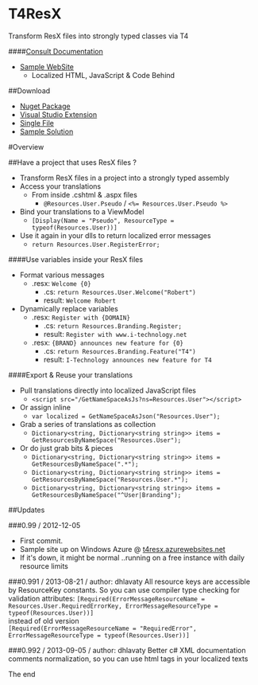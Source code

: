 T4ResX
======
Transform ResX files into strongly typed classes via T4

####[Consult Documentation](https://github.com/itechnology/T4ResX/wiki)
* [Sample WebSite](http://t4resx.azurewebsites.net)
  * Localized HTML, JavaScript & Code Behind

##Download
 * [Nuget Package](https://nuget.org/packages/T4ResX)
 * [Visual Studio Extension](http://visualstudiogallery.msdn.microsoft.com/8b008710-a354-4503-b70d-784493114d5d)
 * [Single File](https://raw.github.com/itechnology/T4ResX/master/T4ResX.tt)
 * [Sample Solution](https://github.com/itechnology/T4ResX/archive/master.zip) 


#Overview

##Have a project that uses ResX files ?

- Transform ResX files in a project into a strongly typed assembly
- Access your translations
   - From inside .cshtml & .aspx files
     - ``@Resources.User.Pseudo`` / ``<%= Resources.User.Pseudo %>``
- Bind your translations to a ViewModel
  - ``[Display(Name = "Pseudo", ResourceType = typeof(Resources.User))]``
- Use it again in your dlls to return localized error messages
  - ``return Resources.User.RegisterError;``

####Use variables inside your ResX files
- Format various messages
  - .resx: ``Welcome {0}``
     - .cs: ``return Resources.User.Welcome("Robert")``
     - result: ``Welcome Robert``
- Dynamically replace variables
  - .resx: ``Register with {DOMAIN}``
     - .cs: ``return Resources.Branding.Register;`` 
     - result: ``Register with www.i-technology.net`` 
  - .resx: ``{BRAND} announces new feature for {0}``
     - .cs: ``return Resources.Branding.Feature("T4")``
     - result: ``I-Technology announces new feature for T4``

####Export & Reuse your translations
- Pull translations directly into localized JavaScript files
  - ``<script src="/GetNameSpaceAsJs?ns=Resources.User"></script>``
- Or assign inline
  - ``var localized = GetNameSpaceAsJson("Resources.User");``
- Grab a series of translations as collection
  - ``Dictionary<string, Dictionary<string string>> items = GetResourcesByNameSpace("Resources.User");``
- Or do just grab bits & pieces
  - ``Dictionary<string, Dictionary<string string>> items = GetResourcesByNameSpace(".*");``
  - ``Dictionary<string, Dictionary<string string>> items = GetResourcesByNameSpace("Resources.User.*");``
  - ``Dictionary<string, Dictionary<string string>> items = GetResourcesByNameSpace("^User|Branding");``

##Updates

###0.99 / 2012-12-05
* First commit.
* Sample site up on Windows Azure @ [t4resx.azurewebsites.net](http://t4resx.azurewebsites.net/)
* If it's down, it might be normal ..running on a free instance with daily resource limits

###0.991 / 2013-08-21 / author: dhlavaty
All resource keys are accessible by ResourceKey constants. So you can use compiler type checking for validation attributes:
``[Required(ErrorMessageResourceName = Resources.User.RequiredErrorKey, ErrorMessageResourceType = typeof(Resources.User))]``  
instead of old version  
``[Required(ErrorMessageResourceName = "RequiredError", ErrorMessageResourceType = typeof(Resources.User))]``

###0.992 / 2013-09-05 / author: dhlavaty
Better c# XML documentation comments normalization, so you can use html tags in your localized texts


The end
